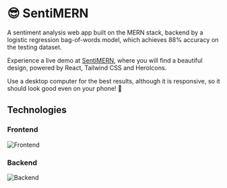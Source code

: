 # 😎 SentiMERN

A sentiment analysis web app built on the MERN stack, backend by a logistic regression bag-of-words model, which achieves 88% accuracy on the testing dataset.

Experience a live demo at [SentiMERN](https://sentimern.conorvenus.uk), where you will find a beautiful design, powered by React, Tailwind CSS and HeroIcons.

Use a desktop computer for the best results, although it is responsive, so it should look good even on your phone! 📱

## Technologies

### Frontend

![Frontend](https://skillicons.dev/icons?i=javascript,html,css,react,tailwind)

### Backend

![Backend](https://skillicons.dev/icons?i=express,nodejs,mongo,python,fastapi)